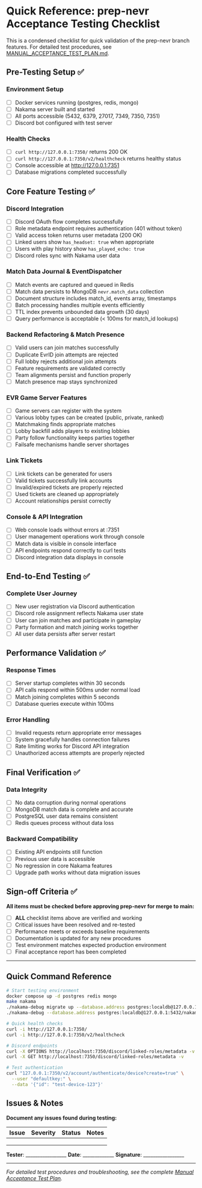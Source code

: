 # Quick Reference: prep-nevr Acceptance Testing Checklist

This is a condensed checklist for quick validation of the prep-nevr branch features. For detailed test procedures, see [MANUAL_ACCEPTANCE_TEST_PLAN.md](./MANUAL_ACCEPTANCE_TEST_PLAN.md).

## Pre-Testing Setup ✅

### Environment Setup
- [ ] Docker services running (postgres, redis, mongo)
- [ ] Nakama server built and started
- [ ] All ports accessible (5432, 6379, 27017, 7349, 7350, 7351)
- [ ] Discord bot configured with test server

### Health Checks
- [ ] `curl http://127.0.0.1:7350/` returns 200 OK
- [ ] `curl http://127.0.0.1:7350/v2/healthcheck` returns healthy status
- [ ] Console accessible at http://127.0.0.1:7351
- [ ] Database migrations completed successfully

## Core Feature Testing ✅

### Discord Integration
- [ ] Discord OAuth flow completes successfully
- [ ] Role metadata endpoint requires authentication (401 without token)
- [ ] Valid access token returns user metadata (200 OK)
- [ ] Linked users show `has_headset: true` when appropriate
- [ ] Users with play history show `has_played_echo: true`
- [ ] Discord roles sync with Nakama user data

### Match Data Journal & EventDispatcher  
- [ ] Match events are captured and queued in Redis
- [ ] Match data persists to MongoDB `nevr.match_data` collection
- [ ] Document structure includes match_id, events array, timestamps
- [ ] Batch processing handles multiple events efficiently
- [ ] TTL index prevents unbounded data growth (30 days)
- [ ] Query performance is acceptable (< 100ms for match_id lookups)

### Backend Refactoring & Match Presence
- [ ] Valid users can join matches successfully
- [ ] Duplicate EvrID join attempts are rejected
- [ ] Full lobby rejects additional join attempts
- [ ] Feature requirements are validated correctly
- [ ] Team alignments persist and function properly
- [ ] Match presence map stays synchronized

### EVR Game Server Features
- [ ] Game servers can register with the system
- [ ] Various lobby types can be created (public, private, ranked)
- [ ] Matchmaking finds appropriate matches
- [ ] Lobby backfill adds players to existing lobbies
- [ ] Party follow functionality keeps parties together
- [ ] Failsafe mechanisms handle server shortages

### Link Tickets
- [ ] Link tickets can be generated for users
- [ ] Valid tickets successfully link accounts
- [ ] Invalid/expired tickets are properly rejected
- [ ] Used tickets are cleaned up appropriately
- [ ] Account relationships persist correctly

### Console & API Integration
- [ ] Web console loads without errors at :7351
- [ ] User management operations work through console
- [ ] Match data is visible in console interface
- [ ] API endpoints respond correctly to curl tests
- [ ] Discord integration data displays in console

## End-to-End Testing ✅

### Complete User Journey
- [ ] New user registration via Discord authentication
- [ ] Discord role assignment reflects Nakama user state
- [ ] User can join matches and participate in gameplay
- [ ] Party formation and match joining works together
- [ ] All user data persists after server restart

## Performance Validation ✅

### Response Times
- [ ] Server startup completes within 30 seconds
- [ ] API calls respond within 500ms under normal load
- [ ] Match joining completes within 5 seconds
- [ ] Database queries execute within 100ms

### Error Handling
- [ ] Invalid requests return appropriate error messages
- [ ] System gracefully handles connection failures
- [ ] Rate limiting works for Discord API integration
- [ ] Unauthorized access attempts are properly rejected

## Final Verification ✅

### Data Integrity
- [ ] No data corruption during normal operations
- [ ] MongoDB match data is complete and accurate
- [ ] PostgreSQL user data remains consistent
- [ ] Redis queues process without data loss

### Backward Compatibility
- [ ] Existing API endpoints still function
- [ ] Previous user data is accessible
- [ ] No regression in core Nakama features
- [ ] Upgrade path works without data migration issues

## Sign-off Criteria ✅

**All items must be checked before approving prep-nevr for merge to main:**

- [ ] **ALL** checklist items above are verified and working
- [ ] Critical issues have been resolved and re-tested
- [ ] Performance meets or exceeds baseline requirements
- [ ] Documentation is updated for any new procedures
- [ ] Test environment matches expected production environment
- [ ] Final acceptance report has been completed

---

## Quick Command Reference

```bash
# Start testing environment
docker compose up -d postgres redis mongo
make nakama
./nakama-debug migrate up --database.address postgres:localdb@127.0.0.1:5432/nakama
./nakama-debug --database.address postgres:localdb@127.0.0.1:5432/nakama --logger.level INFO

# Quick health checks
curl -i http://127.0.0.1:7350/
curl -i http://127.0.0.1:7350/v2/healthcheck

# Discord endpoints
curl -X OPTIONS http://localhost:7350/discord/linked-roles/metadata -v
curl -X GET http://localhost:7350/discord/linked-roles/metadata -v

# Test authentication
curl "127.0.0.1:7350/v2/account/authenticate/device?create=true" \
  --user "defaultkey:" \
  --data '{"id": "test-device-123"}'
```

## Issues & Notes

**Document any issues found during testing:**

| Issue | Severity | Status | Notes |
|-------|----------|--------|-------|
| | | | |
| | | | |
| | | | |

**Tester**: _________________ **Date**: _____________ **Signature**: _________________

---

*For detailed test procedures and troubleshooting, see the complete [Manual Acceptance Test Plan](./MANUAL_ACCEPTANCE_TEST_PLAN.md).*